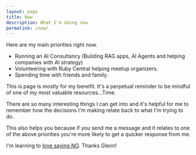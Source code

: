 ```yaml
---
layout: page
title: Now
description: What I'm doing now
permalink: /now/
---
```


Here are my main priorities right now.
- Running an AI Consultancy (Building RAG apps, AI Agents and helping companies with AI strategy)
- Volunteering with Ruby Central helping meetup organizers.
- Spending time with friends and family.

This is page is mostly for my benefit. It's a perpetual reminder to be mindful of one of my most valuable resources...Time. 

There are so many interesting things I can get into and it's helpful for me to remember how the decisions I'm making relate back to what I'm trying to do.

This also helps you because if you send me a message and it relates to one of the above priorities you're more likely to get a quicker response from me.

I'm learning to [love saying NO](https://www.youtube.com/watch?v=HpqwwonLxds). Thanks Glenn!